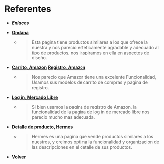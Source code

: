 # Referentes

+ ***Enlaces*** 

+ [**Ondana**](https://ondana.co/)
   + > Esta pagina tiene productos similares a los que ofrece la nuestra y nos parecio esteticamente agradable y adecuado al tipo de productos, nos inspiramos en ella en aspectos de diseño. 
+ [**Carrito, Amazon**](https://www.amazon.com/-/es/gp/cart/view.html?ref_=nav_cart)
 [**Registro, Amazon**](https://www.amazon.com/ap/register?showRememberMe=true&openid.pape.max_auth_age=900&language=es&pageId=usflex&mobileBrowserWeblabTreatment=C&openid.return_to=https%3A%2F%2Fwww.amazon.com%2Fgp%2Fyourstore%2Fhome%3Flanguage%3Des%26path%3D%252Fgp%252Fyourstore%252Fhome%26signIn%3D1%26useRedirectOnSuccess%3D1%26action%3Dsign-out%26ref_%3Dnav_AccountFlyout_signout&prevRID=S1AJZ61R0M301QBC1QFQ&openid.assoc_handle=usflex&openid.mode=checkid_setup&desktopBrowserWeblabTreatment=C&prepopulatedLoginId=&failedSignInCount=0&openid.ns=http%3A%2F%2Fspecs.openid.net%2Fauth%2F2.0)
   + > Nos parecio que Amazon tiene una excelente Funcionalidad, Usamos sus modelos de carrito de compras y pagina de registro. 
+ [**Log in, Mercado Libre**](https://www.mercadolibre.com/jms/mla/lgz/msl/login/H4sIAAAAAAAEAzWOQW7DMBAD_8KzYN917EeEjU05i0qRsdpUKYL8PVCKHgmSQz5R2qG35L8nEcHHWXRTR8BZxHOzmnRHRC0I6Or8lzIjYlLptI74nKCD-xdzs4lyuxMBcvdryqUNxL8pBGhPfDjtJiUNXn6U081S-mwcDRFX97PHdR1jLJW2yd6KXozL1uoitiLAeGh3Gue_z9orIEv35CbbN-IH-HoDchkjj-IAAAA/user)
   + > Si bien usamos la pagina de registro de Amazon, la funcionalidad de la pagina de log in de mercado libre nos parecio mucho mas adecuada. 
+ [**Detalle de producto, Hermes**](https://www.hermes.com/us/en/product/les-mains-hermes-complete-hand-care-V60300EV0/)
   + > Hermes es una pagina que vende productos similares a los nuestros, y creimos optima la funcionalidad y organizacion de las descripciones en el detalle de sus productos. 


+ [**Volver**](../README.md)
